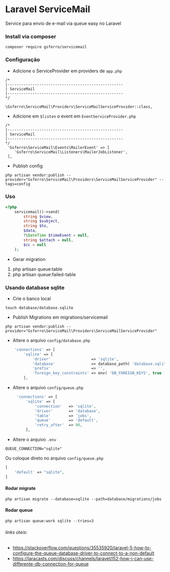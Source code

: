 # Laravel ServiceMail
Service para envio de e-mail via queue easy no Laravel

### Install via composer
 `composer require gsferro/servicemail`

### Configuração
- Adicione o ServiceProvider em providers de `app.php`
 
>
    /*
    |---------------------------------------------------
    | ServiceMail
    |---------------------------------------------------
    */

    \Gsferro\ServiceMail\Providers\ServiceMailServiceProvider::class,
    
- Adicione em `$listen` o event em `EventServiceProvider.php`
 
>
    /*
    |---------------------------------------------------
    | ServiceMail
    |---------------------------------------------------
    */
     'Gsferro\ServiceMail\Events\MailerEvent' => [
        'Gsferro\ServiceMail\Listeners\MailerJobListener',
     ],
    
- Publish config
> 
    php artisan vendor:publish --provider="Gsferro\ServiceMail\Providers\ServiceMailServiceProvider" --tags=config    
    
### Uso
``` php
<?php   
    servicemail()->send(
        string $view,
        string $subject,
        string $to,
        $data,
        ?\DateTime $timeEvent = null,
        string $attach = null,
        $cc = null
    );
 ```   
    
- Gerar migration
 1.   php artisan queue:table
 2.   php artisan queue:failed-table
 
### Usando database sqlite
- Crie o banco local
 
 `touch database/database.sqlite`
   
- Publish Migrations em migrations/servicemail
> 
    php artisan vendor:publish --provider="Gsferro\ServiceMail\Providers\ServiceMailServiceProvider"
    
- Altere o arquivo `config/database.php`
>
``` php
    'connections' => [
        'sqlite' => [
            'driver'                  => 'sqlite',
            'database'                => database_path( 'database.sqlite' ),
            'prefix'                  => '',
            'foreign_key_constraints' => env( 'DB_FOREIGN_KEYS', true ),
        ],
```
 
 - Altere o arquivo `config/queue.php`
>
``` php
     'connections' => [
         'sqlite' => [
             'connection'   => 'sqlite',
             'driver'       => 'database',
             'table'        => 'jobs',
             'queue'        => 'default',
             'retry_after'  => 90,
         ],
``` 
 
 - Altere o arquivo ``.env``

> 
    QUEUE_CONNECTION="sqlite"

Ou coloque direto no arquivo `config/queue.php`  
```php 
[
    'default' => "sqlite",
]
```

#### Rodar migrate
>
    php artisan migrate --database=sqlite --path=database/migrations/jobs

#### Rodar queue
    php artisan queue:work sqlite --tries=3
    
###### links úteis:
- https://stackoverflow.com/questions/35535920/laravel-5-how-to-configure-the-queue-database-driver-to-connect-to-a-non-default
- https://laracasts.com/discuss/channels/laravel/l52-how-i-can-use-differente-db-connection-for-queue